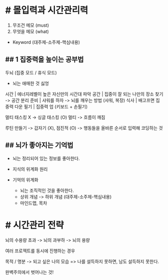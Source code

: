
# # 몰입력과 시간관리력

1) 무조건 메모 (must)
2) 무엇을 메모 (what)
- Keyword (대주제-소주제-핵심내용)

## ## 1 집중력을 높이는 공부법

두뇌 (집중 모드 / 휴식 모드)
- 뇌는 애매한 것 싫엉

시간 | 에너지레벨이 높은 자신만의 시간대 파악
공간 | 집중이 잘 되는 나만의 장소 찾기 -> 공간 분리
준비 | 샤워를 하자 -> 뇌를 깨우는 방법 (샤워, 복장)
식사 | 배고프면 집중력 다운
필기 | 집중력 업 (키보드 + 손필기)

멀티 태스킹 X -> 싱글 태스킹 (O)
멀티 -> 흐름이 깨짐

루틴 만들기
-> 갑자기 (X), 점진적 (O)
-> 행동들을 올바른 순서로 입력해 코딩하는 것

## ## 뇌가 좋아지는 기억법


- 뇌는 정리되어 있는 정보를 좋아한다.

- 지식의 위계화 원리
- 기억의 위계화
	- 뇌는 조직적인 것을 좋아한다.
	- 상위 개념 -> 하위 개념 (대주제-소주제-핵심내용)
	- 마인드맵, 목차

# # 시간관리 전략

뇌의 수용량 초과 -> 뇌의 과부하 -> 뇌의 용량

여러 프로젝트를 동시에 진행하는 경우


목적 / 명분 -> 되고 싶은 나의 모습
=> 나를 설득하지 못하면, 남도 설득하지 못한다.

완벽주의에서 벗어나는 것!



